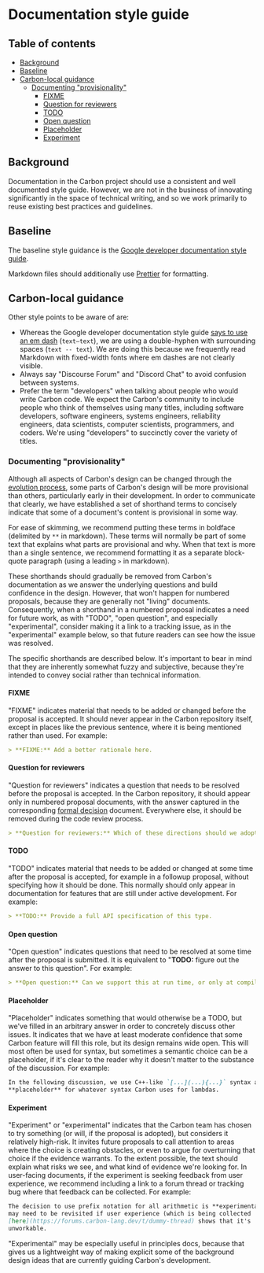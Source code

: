 # Documentation style guide

<!--
Part of the Carbon Language project, under the Apache License v2.0 with LLVM
Exceptions. See /LICENSE for license information.
SPDX-License-Identifier: Apache-2.0 WITH LLVM-exception
-->

<!-- toc -->

## Table of contents

-   [Background](#background)
-   [Baseline](#baseline)
-   [Carbon-local guidance](#carbon-local-guidance)
    -   [Documenting "provisionality"](#documenting-provisionality)
        -   [FIXME](#fixme)
        -   [Question for reviewers](#question-for-reviewers)
        -   [TODO](#todo)
        -   [Open question](#open-question)
        -   [Placeholder](#placeholder)
        -   [Experiment](#experiment)

<!-- tocstop -->

## Background

Documentation in the Carbon project should use a consistent and well documented
style guide. However, we are not in the business of innovating significantly in
the space of technical writing, and so we work primarily to reuse existing best
practices and guidelines.

## Baseline

The baseline style guidance is the
[Google developer documentation style guide](https://developers.google.com/style).

Markdown files should additionally use
[Prettier](/docs/project/contribution_tools.md#prettier) for formatting.

## Carbon-local guidance

Other style points to be aware of are:

-   Whereas the Google developer documentation style guide
    [says to use an em dash](https://developers.google.com/style/dashes)
    (`text—text`), we are using a double-hyphen with surrounding spaces
    (`text -- text`). We are doing this because we frequently read Markdown with
    fixed-width fonts where em dashes are not clearly visible.
-   Always say "Discourse Forum" and "Discord Chat" to avoid confusion between
    systems.
-   Prefer the term "developers" when talking about people who would write
    Carbon code. We expect the Carbon's community to include people who think of
    themselves using many titles, including software developers, software
    engineers, systems engineers, reliability engineers, data scientists,
    computer scientists, programmers, and coders. We're using "developers" to
    succinctly cover the variety of titles.

### Documenting "provisionality"

Although all aspects of Carbon's design can be changed through the
[evolution process](docs/project/evolution.md), some parts of Carbon's design
will be more provisional than others, particularly early in their development.
In order to communicate that clearly, we have established a set of shorthand
terms to concisely indicate that some of a document's content is provisional in
some way.

For ease of skimming, we recommend putting these terms in boldface (delimited by
`**` in markdown). These terms will normally be part of some text that explains
what parts are provisional and why. When that text is more than a single
sentence, we recommend formatting it as a separate block-quote paragraph (using
a leading `>` in markdown).

These shorthands should gradually be removed from Carbon's documentation as we
answer the underlying questions and build confidence in the design. However,
that won't happen for numbered proposals, because they are generally not
"living" documents. Consequently, when a shorthand in a numbered proposal
indicates a need for future work, as with "TODO", "open question", and
especially "experimental", consider making it a link to a tracking issue, as in
the "experimental" example below, so that future readers can see how the issue
was resolved.

The specific shorthands are described below. It's important to bear in mind that
they are inherently somewhat fuzzy and subjective, because they're intended to
convey social rather than technical information.

#### FIXME

"FIXME" indicates material that needs to be added or changed before the proposal
is accepted. It should never appear in the Carbon repository itself, except in
places like the previous sentence, where it is being mentioned rather than used.
For example:

```markdown
> **FIXME:** Add a better rationale here.
```

#### Question for reviewers

"Question for reviewers" indicates a question that needs to be resolved before
the proposal is accepted. In the Carbon repository, it should appear only in
numbered proposal documents, with the answer captured in the corresponding
[formal decision](/docs/project/consensus_decision_making.html#formal-decision-content)
document. Everywhere else, it should be removed during the code review process.

```markdown
> **Question for reviewers:** Which of these directions should we adopt?
```

#### TODO

"TODO" indicates material that needs to be added or changed at some time after
the proposal is accepted, for example in a followup proposal, without specifying
how it should be done. This normally should only appear in documentation for
features that are still under active development. For example:

```markdown
> **TODO:** Provide a full API specification of this type.
```

#### Open question

"Open question" indicates questions that need to be resolved at some time after
the proposal is submitted. It is equivalent to "**TODO:** figure out the answer
to this question". For example:

```markdown
> **Open question:** Can we support this at run time, or only at compile time?
```

#### Placeholder

"Placeholder" indicates something that would otherwise be a TODO, but we've
filled in an arbitrary answer in order to concretely discuss other issues. It
indicates that we have at least moderate confidence that some Carbon feature
will fill this role, but its design remains wide open. This will most often be
used for syntax, but sometimes a semantic choice can be a placeholder, if it's
clear to the reader why it doesn't matter to the substance of the discussion.
For example:

```markdown
In the following discussion, we use C++-like `[...](...){...}` syntax as a
**placeholder** for whatever syntax Carbon uses for lambdas.
```

#### Experiment

"Experiment" or "experimental" indicates that the Carbon team has chosen to try
something (or will, if the proposal is adopted), but considers it relatively
high-risk. It invites future proposals to call attention to areas where the
choice is creating obstacles, or even to argue for overturning that choice if
the evidence warrants. To the extent possible, the text should explain what
risks we see, and what kind of evidence we're looking for. In user-facing
documents, if the experiment is seeking feedback from user experience, we
recommend including a link to a forum thread or tracking bug where that feedback
can be collected. For example:

```markdown
The decision to use prefix notation for all arithmetic is **experimental**, and
may need to be revisited if user experience (which is being collected
[here](https://forums.carbon-lang.dev/t/dummy-thread) shows that it's
unworkable.
```

"Experimental" may be especially useful in principles docs, because that gives
us a lightweight way of making explicit some of the background design ideas that
are currently guiding Carbon's development.
